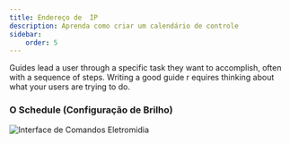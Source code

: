 ```yaml
---
title: Endereço de  IP
description: Aprenda como criar um calendário de controle
sidebar:
    order: 5
---
```


Guides lead a user through a specific task they want to accomplish, often with a sequence of steps.
Writing a good guide r equires thinking about what your users are trying to do.

### O Schedule (Configuração de Brilho)

![Interface de Comandos Eletromidia](/../src/assets/images/images/schedule.jpeg "Interface de Comandos Eletromidia")



 
 